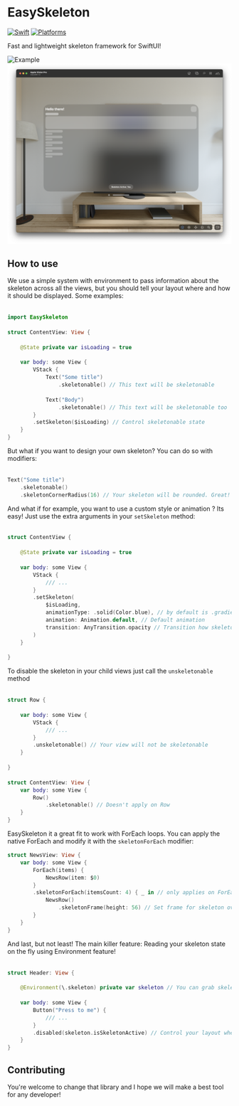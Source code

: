 # EasySkeleton

[![Swift](https://img.shields.io/badge/Swift-5.9-orange?style=flat-square)](https://img.shields.io/badge/Swift-5.-Orange?style=flat-square)
[![Platforms](https://img.shields.io/badge/Platforms-macOS_iOS_tvOS_watchOS_visionOS-green?style=flat-square)](https://img.shields.io/badge/Platforms-macOS_iOS_tvOS_watchOS_visionOS-green?style=flat-square)

Fast and lightweight skeleton framework for SwiftUI!

![Example](https://github.com/SpectralDragon/EasySkeleton/blob/main/Resources/example.gif?raw=true)
![Example](https://github.com/SpectralDragon/EasySkeleton/blob/main/Resources/vision.png?raw=true)

## How to use

We use a simple system with environment to pass information about the skeleton across all the views, but you should tell your layout where and how it should be displayed. Some examples:

```swift

import EasySkeleton

struct ContentView: View {

    @State private var isLoading = true
    
    var body: some View {
        VStack {
            Text("Some title")
                .skeletonable() // This text will be skeletonable 
                
            Text("Body")
                .skeletonable() // This text will be skeletonable too
        }
        .setSkeleton($isLoading) // Control skeletonable state
    }
}
```

But what if you want to design your own skeleton? You can do so with modifiers:

```swift

Text("Some title")
    .skeletonable()
    .skeletonCornerRadius(16) // Your skeleton will be rounded. Great!

```

And what if for example, you want to use a custom style or animation ? Its easy! Just use the extra arguments in your `setSkeleton` method:


```swift

struct ContentView {

    @State private var isLoading = true

    var body: some View {
        VStack {
            /// ...
        }
        .setSkeleton(
            $isLoading,
            animationType: .solid(Color.blue), // by default is .gradient(Color.skeleton.makeGradient())
            animation: Animation.default, // Default animation
            transition: AnyTransition.opacity // Transition how skeleton appears or disappers.
        )
    }   

}

```

To disable the skeleton in your child views just call the `unskeletonable` method

```swift

struct Row {

    var body: some View {
        VStack {
            /// ...
        }
        .unskeletonable() // Your view will not be skeletonable 
    }   

}

struct ContentView: View {
    var body: some View {
        Row()
            .skeletonable() // Doesn't apply on Row 
    }   
}

```

EasySkeleton it a great fit to work with ForEach loops. You can apply the native ForEach and modify it with the `skeletonForEach` modifier:

```swift
struct NewsView: View {
    var body: some View {
        ForEach(items) {
            NewsRow(item: $0)
        }
        .skeletonForEach(itemsCount: 4) { _ in // only applies on ForEach component to avoid using `SkeletonForEach` or similar component
            NewsRow()
                .skeletonFrame(height: 56) // Set frame for skeleton overlay, but also, you can set native `frame()` modifier.
        }
    }   
}
```

And last, but not least! The main killer feature: Reading your skeleton state on the fly using Environment feature!

```swift

struct Header: View {

    @Environment(\.skeleton) private var skeleton // You can grab skeleton state from any view!

    var body: some View {
        Button("Press to me") {
            /// ...
        }
        .disabled(skeleton.isSkeletonActive) // Control your layout when skeleton is active!
    }
}

```

## Contributing

You're welcome to change that library and I hope we will make a best tool for any developer!
